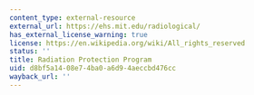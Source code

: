 ```yaml
---
content_type: external-resource
external_url: https://ehs.mit.edu/radiological/
has_external_license_warning: true
license: https://en.wikipedia.org/wiki/All_rights_reserved
status: ''
title: Radiation Protection Program
uid: d8bf5a14-08e7-4ba0-a6d9-4aeccbd476cc
wayback_url: ''
---
```

